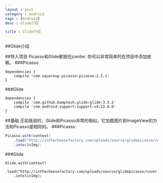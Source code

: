 ```yaml
---
layout : post 
category : Android
tags : [Android]
desc : Glide介绍

title : Glide介绍
---
```


##Glide介绍
   
##导入项目
Picasso和Glide都放在jcenter. 你可以非常简单的在项目中添加依赖。
###Picasso
```
dependencies {
    compile 'com.squareup.picasso:picasso:2.5.1'
}
```
###Glide
```
dependencies {
    compile 'com.github.bumptech.glide:glide:3.5.2'
    compile 'com.android.support:support-v4:22.0.0'
}
```

##基础
正如我说的，Glide和Picasso非常的相似。它加载图片到ImageView的方法和Picasso是相同的。
###Picasso
```java
Picasso.with(context)
    .load("http://inthecheesefactory.com/uploads/source/glidepicasso/cover.jpg")
    .into(ivImg);
```

###Glide
```
Glide.with(context)
    .load("http://inthecheesefactory.com/uploads/source/glidepicasso/cover.jpg")
    .into(ivImg);
```
